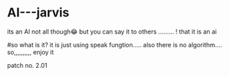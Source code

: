 # AI---jarvis
its an AI
not all though😂
but you can say it to others ......... ! that it is an ai

#so what is it?
it is just using speak fungtion.....
also there is no algorithm....
so,,,,,,,,,, enjoy it

patch no. 2.01

